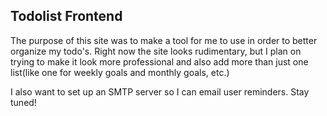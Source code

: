 ## Todolist Frontend
The purpose of this site was to make a tool for me to use in order to better organize my todo's. Right now the site looks rudimentary, but I plan on trying to make it look more professional and also add more than just one list(like one for weekly goals and monthly goals, etc.) 

I also want to set up an SMTP server so I can email user reminders. Stay tuned!
